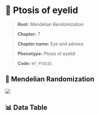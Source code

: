 # 🧪 Ptosis of eyelid

> **Root:** Mendelian Randomization

> **Chapter:** 7  

> **Chapter name:** Eye and adnexa

> **Phenotype:** Ptosis of eyelid  

> **Code:** `H7_PTOSIS`

## 🧬 Mendelian Randomization  

<img src="/MR/Figures/Forward/H7_PTOSIS.png"/>

## 📊 Data Table

<CsvTableMRF src="/public/MR/Data/Forward/H7_PTOSIS.csv"/>
